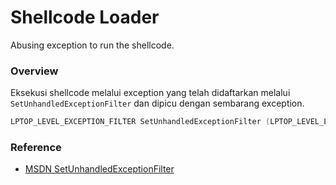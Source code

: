 # Shellcode Loader

Abusing exception to run the shellcode.

### Overview

Eksekusi shellcode melalui exception yang telah didaftarkan melalui `SetUnhandledExceptionFilter` dan dipicu dengan sembarang exception.

```c++
LPTOP_LEVEL_EXCEPTION_FILTER SetUnhandledExceptionFilter (LPTOP_LEVEL_EXCEPTION_FILTER lpTopLevelExceptionFilter);
```

### Reference

- [MSDN SetUnhandledExceptionFilter](https://docs.microsoft.com/en-us/windows/win32/api/errhandlingapi/nf-errhandlingapi-setunhandledexceptionfilter)